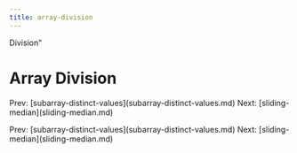 ```yaml
---
title: array-division
---
```


Division\"

# Array Division

Prev:
\[subarray-distinct-values](subarray-distinct-values.md)
Next: \[sliding-median](sliding-median.md)

Prev:
\[subarray-distinct-values](subarray-distinct-values.md)
Next: \[sliding-median](sliding-median.md)
